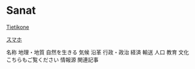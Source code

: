 # Sanat

[Tietikone](Sanat%206feb300981a94a889394ac1b78dd14f7/Tietikone%203fe16b1f3aa143b59949f8f26a81b514.md)

[スマホ](Sanat%206feb300981a94a889394ac1b78dd14f7/%E3%82%B9%E3%83%9E%E3%83%9B%208c3828fd00d24a70b28a47b5e16c2bda.md)

名称
地理・地質
自然を生きる
気候
沿革
行政・政治
経済
輸送
人口
教育
文化
こちらもご覧ください
情報源
関連記事